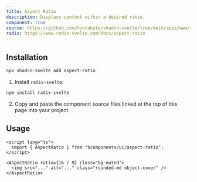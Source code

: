 ```yaml
---
title: Aspect Ratio
description: Displays content within a desired ratio.
component: true
source: https://github.com/huntabyte/shadcn-svelte/tree/main/apps/www/src/lib/components/ui/aspect-ratio
radix: https://www.radix-svelte.com/docs/aspect-ratio
---
```


<script>
  import { AspectRatioDemo, ComponentExample, ManualInstall } from '$components/docs';
</script>

<ComponentExample src="src/lib/components/docs/examples/aspect-ratio/AspectRatioDemo.svelte">

<div slot="example" style="width: 100%;">
<AspectRatioDemo />
</div>

</ComponentExample>

## Installation

```bash
npx shadcn-svelte add aspect-ratio
```

<ManualInstall>

1. Install `radix-svelte`:

```bash
npm install radix-svelte
```

2. Copy and paste the component source files linked at the top of this page into your project.

</ManualInstall>

## Usage

```svelte
<script lang="ts">
  import { AspectRatio } from "$components/ui/aspect-ratio";
</script>
```

```svelte
<AspectRatio ratio={16 / 9} class="bg-muted">
  <img src="..." alt="..." class="rounded-md object-cover" />
</AspectRatio>
```
